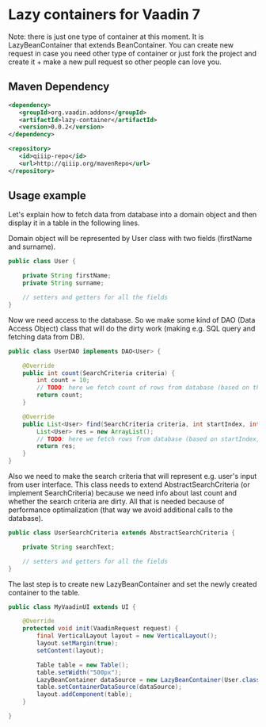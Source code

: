 # Lazy containers for Vaadin 7

Note: there is just one type of container at this moment. It is LazyBeanContainer that extends BeanContainer. You can create new request in case you need other type of container or just fork the project and create it + make a new pull request so other people can love you.

## Maven Dependency

```xml
<dependency>
   <groupId>org.vaadin.addons</groupId>
   <artifactId>lazy-container</artifactId>
   <version>0.0.2</version>
</dependency>

<repository>
   <id>qiiip-repo</id>
   <url>http://qiiip.org/mavenRepo</url>
</repository>
```

## Usage example

Let's explain how to fetch data from database into a domain object and then display it in a table in the following lines.

Domain object will be represented by User class with two fields (firstName and surname).

```java
public class User {

    private String firstName;
    private String surname;

    // setters and getters for all the fields
}
```

Now we need access to the database. So we make some kind of DAO (Data Access Object) class that will do the dirty work (making e.g. SQL query and fetching data from DB).
```java
public class UserDAO implements DAO<User> {

    @Override
    public int count(SearchCriteria criteria) {
        int count = 10;
        // TODO: here we fetch count of rows from database (based on the search criteria)
        return count;
    }

    @Override
    public List<User> find(SearchCriteria criteria, int startIndex, int offset, List<OrderByColumn> columns) {
        List<User> res = new ArrayList();
        // TODO: here we fetch rows from database (based on startIndex, offset and search criteria)
        return res;
    }
}
```

Also we need to make the search criteria that will represent e.g. user's input from user interface. This class needs to extend AbstractSearchCriteria (or implement SearchCriteria) because we need info about last count and whether the search criteria are dirty.
All that is needed because of performance optimalization (that way we avoid additional calls to the database).
```java
public class UserSearchCriteria extends AbstractSearchCriteria {

    private String searchText;

    // setters and getters for all the fields
}
```

The last step is to create new LazyBeanContainer and set the newly created container to the table.
```java
public class MyVaadinUI extends UI {

    @Override
    protected void init(VaadinRequest request) {
        final VerticalLayout layout = new VerticalLayout();
        layout.setMargin(true);
        setContent(layout);

        Table table = new Table();
        table.setWidth("500px");
        LazyBeanContainer dataSource = new LazyBeanContainer(User.class, new UserDAO(), new UserSearchCriteria());
        table.setContainerDataSource(dataSource);
        layout.addComponent(table);
    }

}
```




